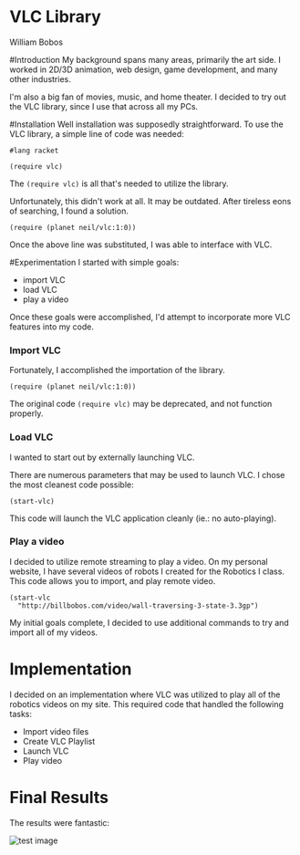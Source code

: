 # VLC Library

William Bobos

#Introduction
My background spans many areas, primarily the art side.
I worked in 2D/3D animation, web design, game development, and many other
industries.

I'm also a big fan of movies, music, and home theater.
I decided to try out the VLC library, since I use that across all my PCs.

#Installation
Well installation was supposedly straightforward. To use the VLC library,
a simple line of code was needed:

```racket
#lang racket

(require vlc)
```

The `(require vlc)` is all that's needed to utilize the library.

Unfortunately, this didn't work at all. It may be outdated.
After tireless eons of searching, I found a solution.

```(require (planet neil/vlc:1:0))```

Once the above line was substituted, I was able to interface with VLC.

#Experimentation
I started with simple goals:

* import VLC
* load VLC
* play a video

Once these goals were accomplished, I'd attempt to incorporate more VLC
features into my code.

### Import VLC
Fortunately, I accomplished the importation of the library.

```(require (planet neil/vlc:1:0))```

The original code ```(require vlc)``` may be deprecated,
and not function properly.


### Load VLC
I wanted to start out by externally launching VLC.

There are numerous parameters that may be used to launch VLC.
I chose the most cleanest code possible:

```(start-vlc)```

This code will launch the VLC application cleanly (ie.: no auto-playing).


### Play a video
I decided to utilize remote streaming to play a video.
On my personal website, I have several videos of robots I created for
the Robotics I class. This code allows you to import, and play remote video.

```
(start-vlc
  "http://billbobos.com/video/wall-traversing-3-state-3.3gp")
```
My initial goals complete, I decided to use additional commands to try
and import all of my videos.


# Implementation
I decided on an implementation where VLC was utilized to play all
of the robotics videos on my site.
This required code that handled the following tasks:

* Import video files
* Create VLC Playlist
* Launch VLC
* Play video


# Final Results
The results were fantastic:

![test image](/racket-vlc.png?raw=true "VLC")


